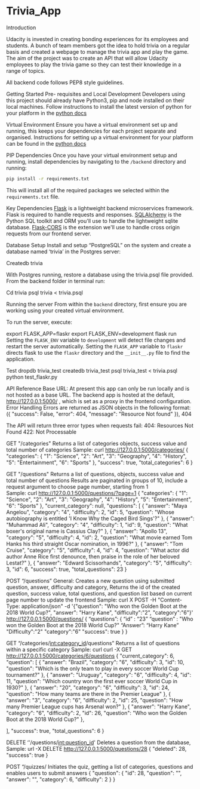 # Trivia_App

Introduction

Udacity is invested in creating bonding experiences for its employees and students. A bunch of team members got the idea to hold trivia on a regular basis and created a webpage to manage the trivia app and play the game. The aim of the project was to create an API that will allow Udacity employees to play the trivia game so they can test their knowledge in a range of topics. 

All backend code follows PEP8 style guidelines.

Getting Started
Pre- requisites and Local Development
Developers using this project should already have Python3, pip and node installed on their local machines. Follow instructions to install the latest version of python for your platform in the [python docs](https://docs.python.org/3/using/unix.html#getting-and-installing-the-latest-version-of-python)

Virtual Environment
Ensure you have a virtual environment set up and running, this keeps your dependencies for each project separate and organised. Instructions for setting up a virtual environment for your platform can be found in the [python docs](https://packaging.python.org/guides/installing-using-pip-and-virtual-environments/)

PIP Dependencies
Once you have your virtual environment setup and running, install dependencies by navigating to the `/backend` directory and running:

```bash
pip install -r requirements.txt
```

This will install all of the required packages we selected within the `requirements.txt` file.

Key Dependencies
[Flask](http://flask.pocoo.org/) is a lightweight backend microservices framework. Flask is required to handle requests and responses.
[SQLAlchemy](https://www.sqlalchemy.org/) is the Python SQL toolkit and ORM you'll use to handle the lightweight sqlite database. 
[Flask-CORS](https://flask-cors.readthedocs.io/en/latest/#) is the extension we'll use to handle cross origin requests from our frontend server. 

Database Setup
Install and setup “PostgreSQL” on the system and create a database named ‘trivia’ in the Postgres server:

Createdb trivia

With Postgres running, restore a database using the trivia.psql file provided. From the backend folder in terminal run:

Cd trivia
psql trivia < trivia.psql


Running the server
From within the `backend` directory, first ensure you are working using your created virtual environment.

To run the server, execute:

export FLASK_APP=flaskr
export FLASK_ENV=development
flask run
Setting the `FLASK_ENV` variable to `development` will detect file changes and restart the server automatically.
Setting the `FLASK_APP` variable to `flaskr` directs flask to use the `flaskr` directory and the `__init__.py` file to find the application. 
 
Test
dropdb trivia_test
createdb trivia_test
psql trivia_test < trivia.psql
python test_flaskr.py

API Reference
Base URL: At present this app can only be run locally and is not hosted as a base URL. The backend app is hosted at the default, http://127.0.0.1:5000/ , which is set as a proxy in the frontend configuration.
Error Handling
Errors are returned as JSON objects in the following format:
({
        "success": False,
        "error": 404,
        "message": "Resource Not found"
    }), 404

The API will return three error types when requests fail:
404: Resources Not Found
422: Not Processable

GET "/categories"
Returns a list of categories objects, success value and total number of categories
Sample: curl http://127.0.0.1:5000/categories/
	{
  "categories": {
    "1": "Science", 
    "2": "Art", 
    "3": "Geography", 
    "4": "History", 
    "5": "Entertainment", 
    "6": "Sports"
  }, 
  "success": true, 
  "total_categories": 6
}

GET "/questions"
Returns a list of questions, objects, success value and total number of  questions
Results are paginated in groups of 10, include a request argument to choose page number, starting from 1  
Sample: curl http://127.0.0.1:5000/questions/?page=1
{
  "categories": {
    "1": "Science", 
    "2": "Art", 
    "3": "Geography", 
    "4": "History", 
    "5": "Entertainment", 
    "6": "Sports"
  }, 
  "current_category": null, 
  "questions": [
    {
      "answer": "Maya Angelou", 
      "category": "4", 
      "difficulty": 2, 
      "id": 5, 
      "question": "Whose autobiography is entitled 'I Know Why the Caged Bird Sings'?"
    }, 
    {
      "answer": "Muhammad Ali", 
      "category": "4", 
      "difficulty": 1, 
      "id": 9, 
      "question": "What boxer's original name is Cassius Clay?"
    }, 
    {
      "answer": "Apollo 13", 
      "category": "5", 
      "difficulty": 4, 
      "id": 2, 
      "question": "What movie earned Tom Hanks his third straight Oscar nomination, in 1996?"
    }, 
    {
      "answer": "Tom Cruise", 
      "category": "5", 
      "difficulty": 4, 
      "id": 4, 
      "question": "What actor did author Anne Rice first denounce, then praise in the role of her beloved Lestat?"
    }, 
    {
      "answer": "Edward Scissorhands", 
      "category": "5", 
      "difficulty": 3, 
      "id": 6, 
  "success": true, 
  "total_questions": 23
}

POST “/questions”
General:
Creates a new question using submitted question, answer, difficulty and category, Returns the id of the created question, success value, total questions, and question list based on current page number to update the frontend
Sample: curl X POST -H "Content-Type: application/json" -d '{"question": "Who won the Golden Boot at the 2018 World Cup?", "answer": "Harry Kane", "difficulty":"2", "category":"6"}' http://127.0.0.1:5000/questions/
{
“questions”: {
	“id” : “23”
	“question” : "Who won the Golden Boot at the 2018 World Cup?"
	“Answer”: “Harry Kane”
	"Difficulty":"2"
	"category":"6"
 	 "success": true
}
}


GET “/categories/<int:category_id>/questions”
Returns a list of questions within a specific category
Sample: curl curl -X GET http://127.0.0.1:5000/categories/6/questions
{
  "current_category": 6, 
  "question": [
    {
      "answer": "Brazil", 
      "category": "6", 
      "difficulty": 3, 
      "id": 10, 
      "question": "Which is the only team to play in every soccer World Cup tournament?"
    }, 
    {
      "answer": "Uruguay", 
      "category": "6", 
      "difficulty": 4, 
      "id": 11, 
      "question": "Which country won the first ever soccer World Cup in 1930?"
    }, 
    {
      "answer": "20", 
      "category": "6", 
      "difficulty": 3, 
      "id": 24, 
      "question": "How many teams are there in the Premier League"
    }, 
    {
      "answer": "3", 
      "category": "6", 
      "difficulty": 2, 
      "id": 25, 
      "question": "How many Premier League cups has Arsenal won?"
    }, 
    {
      "answer": "Harry Kane", 
      "category": "6", 
      "difficulty": 2, 
      "id": 26, 
      "question": "Who won the Golden Boot at the 2018 World Cup?"
    }, 

  ], 
  "success": true, 
  "total_questions": 6
}

DELETE ‘'/questions/<int:question_id>'
Deletes a question from the database, 
Sample: url -X DELETE http://127.0.0.1:5000/questions/28
{
  "deleted": 28, 
  "success": true
}

POST “/quizzes/
Initiates the quiz, getting a list of categories, questions and enables users to submit answers
{
  "question": {
    "id": 28,
    "question": "",
    "answer": "",
    "category": 6,
    "difficulty": 2
  }
}
 
